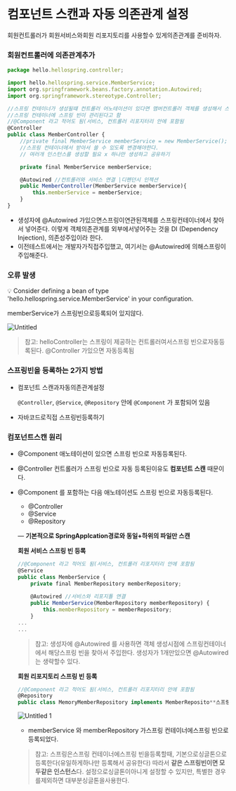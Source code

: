 # 컴포넌트 스캔과 자동 의존관계 설정

회원컨트롤러가 회원서비스와회원 리포지토리를 사용할수 있게의존관계를 준비하자.

### **회원컨트롤러에 의존관계추가**

```jsx
package hello.hellospring.controller;

import hello.hellospring.service.MemberService;
import org.springframework.beans.factory.annotation.Autowired;
import org.springframework.stereotype.Controller;

//스프링 컨테이너가 생성될떄 컨트롤러 어노테이션이 있다면 맴버컨트롤러 객체를 생성해서 스프링에 넣고 관리한다.
//스프링 컨테이너에 스프링 빈이 관리된다고 함
//@Component 라고 적어도 됨(서비스, 컨트롤러 리포지터리 안에 포함됨
@Controller 
public class MemberController {
    //private final MemberService memberService = new MemberService();
    //스프링 컨테이너에서 받아서 쓸 수 있도록 변경해야한다.
    // 여러개 인스턴스를 생성할 필요 x 하나만 생성하고 공유하기

    private final MemberService memberService;

    @Autowired //컨트롤러와 서비스 연결 |디펜던시 인젝션
    public MemberController(MemberService memberService){
        this.memberService = memberService;
    }
}
```

- 생성자에 @Autowired 가있으면스프링이연관된객체를 스프링컨테이너에서 찾아서 넣어준다. 이렇게 객체의존관계를 외부에서넣어주는 것을 DI (Dependency Injection), 의존성주입이라 한다.
- 이전테스트에서는 개발자가직접주입했고, 여기서는 @Autowired에 의해스프링이주입해준다.

### 오류 발생

<aside>
💡 Consider defining a bean of type 'hello.hellospring.service.MemberService' in
your configuration.

</aside>

memberService가 스프링빈으로등록되어 있지않다.

![Untitled](https://user-images.githubusercontent.com/78712704/206902334-4482323c-373e-4b07-a16c-ef413e33434c.png)

> 참고: helloController는 스프링이 제공하는 컨트롤러여서스프링 빈으로자동등록된다.
@Controller 가있으면 자동등록됨
> 

### 스프링빈을 등록하는 2가지 방법

- 컴포넌트 스캔과자동의존관계설정
    
    `@Controller`, `@Service`, `@Repository` 안에 `@Component` 가 포함되어 있음
    
- 자바코드로직접 스프링빈등록하기
    
    

### 컴포넌트스캔 원리

- @Component 애노테이션이 있으면 스프링 빈으로 자동등록된다.
- @Controller 컨트롤러가 스프링 빈으로 자동 등록된이유도 **컴포넌트 스캔** 때문이다.
- @Component 를 포함하는 다음 애노테이션도 스프링 빈으로 자동등록된다.
    - @Controller
    - @Service
    - @Repository
    
    — **기본적으로 SpringApplcation경로와 동일+하위의 파일만 스캔**
    
    **회원 서비스 스프링 빈 등록**
    
    ```jsx
    //@Component 라고 적어도 됨(서비스, 컨트롤러 리포지터리 안에 포함됨
    @Service
    public class MemberService {
        private final MemberRepository memberRepository;
        
        @Autowired //서비스와 리포지톨 연결
        public MemberService(MemberRepository memberRepository) {
            this.memberRepository = memberRepository;
        }
    ...
    ...
    ```
    
    > 참고: 생성자에 @Autowired 를 사용하면 객체 생성시점에 스프링컨테이너에서 해당스프링 빈을 찾아서
    주입한다. 생성자가 1개만있으면 @Autowired 는 생략할수 있다.
    > 
    
    **회원 리포지토리 스프링 빈 등록**
    
    ```jsx
    //@Component 라고 적어도 됨(서비스, 컨트롤러 리포지터리 안에 포함됨
    @Repository
    public class MemoryMemberRepository implements MemberReposito**스프링빈 등록이미지**
    ```
    
    ![Untitled 1](https://user-images.githubusercontent.com/78712704/206902341-cbbd95aa-c3d5-4a4b-a648-6cbf6a265df7.png)
    
    - memberService 와 memberRepository 가스프링 컨테이너에스프링 빈으로 등록되었다.
    
    > 참고: 스프링은스프링 컨테이너에스프링 빈을등록할때, 기본으로싱글톤으로 등록한다(유일하게하나만 등록해서 공유한다) 
    따라서 **같은 스프링빈이면 모두같은 인스턴스**다. 설정으로싱글톤이아니게 설정할 수 있지만, 특별한 경우를제외하면 대부분싱글톤을사용한다.
    >

